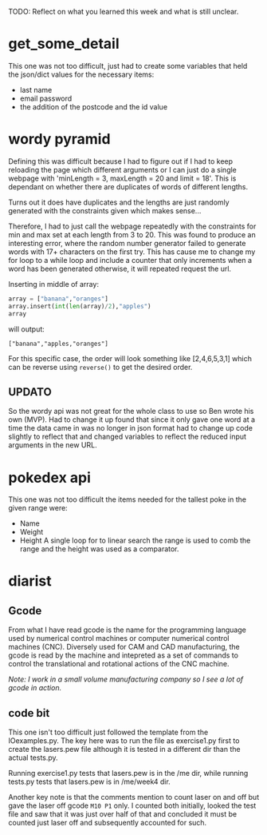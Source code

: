 TODO: Reflect on what you learned this week and what is still unclear.

# get_some_detail
This one was not too difficult, just had to create some variables that held the json/dict values for the necessary items:
* last name
* email password
* the addition of the postcode and the id value

# wordy pyramid
Defining this was difficult because I had to figure out if I had to keep reloading the page which different arguments or I can just do a single webpage with
'minLength = 3, maxLength = 20 and limit = 18'. This is dependant on whether there are duplicates of words of different lengths.

Turns out it does have duplicates and the lengths are just randomly generated with the constraints given which makes sense...

Therefore, I had to just call the webpage repeatedly with the constraints for min and max set at each length from 3 to 20. This was found to produce an interesting error, where the random number generator failed to generate words with 17+ characters on the first try. This has cause me to change my for loop to a while loop and include a counter that only increments when a word has been generated otherwise, it will repeated request the url.

Inserting in middle of array:
```python
array = ["banana","oranges"]
array.insert(int(len(array)/2),"apples")
array
```
will output:
```
["banana","apples,"oranges"]
```
For this specific case, the order will look something like [2,4,6,5,3,1] which can be reverse using `reverse()` to get the desired order.

## UPDATO
So the wordy api was not great for the whole class to use so Ben wrote his own (MVP).
Had to change it up found that since it only gave one word at a time the data came in was no longer in json format had to change up code slightly to reflect that and changed variables to reflect the reduced input arguments in the new URL.

# pokedex api
This one was not too difficult the items needed for the tallest poke in the given range were:
* Name
* Weight
* Height
A single loop for to linear search the range is used to comb the range and the height was used as a comparator.

# diarist
## Gcode
From what I have read gcode is the name for the programming language used by numerical control machines or computer numerical control machines (CNC). Diversely used for CAM and CAD manufacturing, the gcode is read by the machine and intepreted as a set of commands to control the translational and rotational actions of the CNC machine. 

*Note: I work in a small volume manufacturing company so I see a lot of gcode in action.*

## code bit
This one isn't too difficult just followed the template from the IOexamples.py. The key here was to run the file as exercise1.py first to create the lasers.pew file although it is tested in a different dir than the actual tests.py.

Running exercise1.py tests that lasers.pew is in the /me dir, while running tests.py tests that lasers.pew is in /me/week4 dir.

Another key note is that the comments mention to count laser on and off but gave the laser off gcode `M10 P1` only. I counted both initially, looked the test file and saw that it was just over half of that and concluded it must be counted just laser off and subsequently accounted for such.